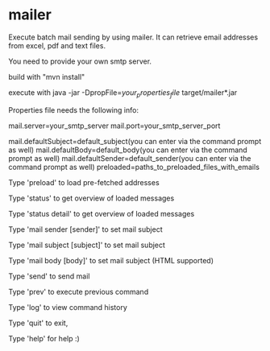 # mailer

Execute batch mail sending by using mailer. It can retrieve email addresses from excel, pdf and text files. 


You need to provide your own smtp server.

build with "mvn install"

execute with java -jar -DpropFile=$your_properties_file$ target/mailer*.jar

Properties file needs the following info:

mail.server=your_smtp_server
mail.port=your_smtp_server_port

mail.defaultSubject=default_subject(you can enter via the command prompt as well)
mail.defaultBody=default_body(you can enter via the command prompt as well)
mail.defaultSender=default_sender(you can enter via the command prompt as well)
preloaded=paths_to_preloaded_files_with_emails



Type 'preload' to load pre-fetched addresses

Type 'status' to get overview of loaded messages

Type 'status detail' to get overview of loaded messages

Type 'mail sender [sender]' to set mail subject

Type 'mail subject [subject]' to set mail subject

Type 'mail body [body]' to set mail subject (HTML supported)

Type 'send' to send mail

Type 'prev' to execute previous command

Type 'log' to view command history

Type 'quit' to exit,

Type 'help' for help :)

